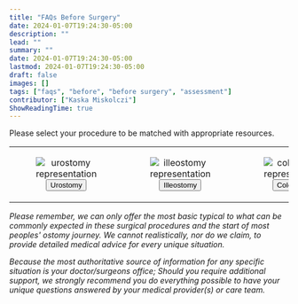 ```yaml
---
title: "FAQs Before Surgery"
date: 2024-01-07T19:24:30-05:00
description: ""
lead: ""
summary: ""
date: 2024-01-07T19:24:30-05:00
lastmod: 2024-01-07T19:24:30-05:00
draft: false
images: []
tags: ["faqs", "before", "before surgery", "assessment"]
contributor: ["Kaska Miskolczi"]
ShowReadingTime: true
---
```


<span class="faqs-prompt">Please select your procedure to be matched with appropriate resources.</span>

<table id="faqs-before">
  <tr>
    <td align="center">
      <figure>
        <img id="urostimage" class="faq-reps" src="https://placekitten.com/300/300" alt="urostomy representation" />
        <figcaption><button class="urostomy"> Urostomy </button></figcaption>
      </figure>
    </td>
    <td align="center">
      <figure>
        <img id="illeostimage" class="faq-reps" src="https://placekitten.com/300/300" alt="illeostomy representation" />
        <figcaption><button class="illeostomy"> Illeostomy </button></figcaption>
      </figure>
    </td>
    <td align="center">
      <figure>
        <img id="colostimage" class="faq-reps" src="https://placekitten.com/300/300" alt="colostomy representation" />
        <figcaption><button class="colostomy"> Colostomy </button></figcaption>
      </figure>
    </td>
  </tr>
</table>

<em>Please remember, we can only offer the most basic typical to what can be commonly expected in these surgical procedures and the start of most peoples' ostomy journey. We cannot realistically, nor do we claim, to provide detailed medical advice for every unique situation. 

Because the most authoritative source of information for any specific situation is your doctor/surgeons office; Should you require additional support, we strongly recommend you do everything possible to have your unique questions answered by your medical provider(s) or care team.</em>


<!-- All links open in new window script -->
<script type="application/javascript">
  (function() {
  var links = document.getElementsByTagName('a');
  for (var i = 0; i < links.length; i++) {
    if (/^(https?:)?\/\//.test(links[i].getAttribute('href'))) {
      links[i].target = '_blank';
    }
  }
})();
</script>

<!-- On Mouseover of button add some flare to the figure image -->
<script type="application/javascript">
  const urostomy = document.querySelector('button.urostomy');
  const urostimage = document.querySelector('#urostimage');

  const illeostomy = document.querySelector('button.illeostomy');
  const illeostimage = document.querySelector('#illeostimage');

  const colostomy = document.querySelector('button.colostomy');
  const colostimage = document.querySelector('#colostimage');

  urostomy.onmouseover = function(){
      urostimage.className -= ' faq-reps';
      urostimage.className += ' urostimage';
    }
  urostomy.onmouseout = function(){
      urostimage.className -= ' urostimage';
      urostimage.className += ' faq-reps';
    }

  illeostomy.onmouseover = function(){
      illeostimage.className -= ' faq-reps';
      illeostimage.className += ' illeostimage';
    }
  illeostomy.onmouseout = function(){
      illeostimage.className -= ' illeostimage';
      illeostimage.className += ' faq-reps';
    }

  colostomy.onmouseover = function(){
      colostimage.className -= ' faq-reps';
      colostimage.className += ' colostimage';
    }
  colostomy.onmouseout = function(){
      colostimage.className -= ' colostimage';
      colostimage.className += ' faq-reps';
    }
</script>
